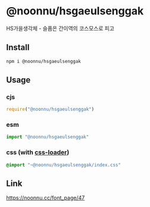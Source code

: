 # @noonnu/hsgaeulsenggak
HS가을생각체 - 슬픔은 간이역의 코스모스로 피고

## Install
```sh
npm i @noonnu/hsgaeulsenggak
```
## Usage
### cjs
```js
require("@noonnu/hsgaeulsenggak")
```
### esm
```js
import "@noonnu/hsgaeulsenggak"
```
### css (with [css-loader](https://github.com/webpack-contrib/css-loader))
```css
@import "~@noonnu/hsgaeulsenggak/index.css"
```

## Link
https://noonnu.cc/font_page/47